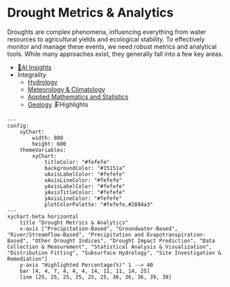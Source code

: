 # Drought Metrics & Analytics
Droughts are complex phenomena, influencing everything from water resources to agricultural yields and ecological stability. To effectively monitor and manage these events, we need robust metrics and analytical tools. While many approaches exist, they generally fall into a few key areas.
- [🧠AI Insights](https://viadean.notion.site/Drought-Metrics-Analytics-15e1ae7b9a32807ea397dc42a4b88182?pvs=4)
- Integrality
  - [Hydrology](https://viadean.notion.site/Hydrology-1a71ae7b9a32801daebfd2ecdb35e8a3?pvs=4)
  - [Meteorology & Climatology](https://viadean.notion.site/Meteorology-Climatology-1a71ae7b9a3280ce8709d0be3119716e?pvs=4)
  - [Applied Mathematics and Statistics](https://viadean.notion.site/Applied-Mathematics-and-Statistics-1a51ae7b9a328089b257dfc0888d4fd5?pvs=4)
  - [Geology](https://viadean.notion.site/Geology-1a81ae7b9a3280fda53fde081ad440d7?pvs=4)
🗜️Highlights
```mermaid
---
config:
    xyChart:
        width: 800
        height: 600
    themeVariables:
        xyChart:
            titleColor: "#fefefe"
            backgroundColor: "#15151a"
            xAxisLabelColor: "#fefefe"
            xAxisLineColor: "#fefefe"
            yAxisLabelColor: "#fefefe"
            yAxisTitleColor: "#fefefe"
            yAxisLineColor: "#fefefe"
            plotColorPalette: "#fefefe,#2894a3"
---
xychart-beta horizontal
    title "Drought Metrics & Analytics"
    x-axis ["Precipitation-Based", "Groundwater-Based", "River/Streamflow-Based", "Precipitation and Evapotranspiration-Based", "Other Drought Indices", "Drought Impact Prediction", "Data Collection & Measurement", "Statistical Analysis & Visualization", "Distribution Fitting", "Subsurface Hydrology", "Site Investigation & Remediation"]
    y-axis "Highlighted Percentage(%)" 1 --> 40
    bar [4, 4, 7, 4, 4, 4, 14, 11, 11, 14, 25]
    line [25, 25, 25, 25, 25, 25, 36, 36, 36, 39, 39]
```
